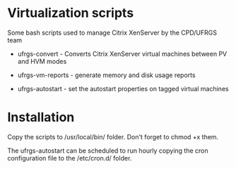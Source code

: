 Virtualization scripts
==============

Some bash scripts used to manage Citrix XenServer by the CPD/UFRGS team

* ufrgs-convert - Converts Citrix XenServer virtual machines between PV and HVM modes

* ufrgs-vm-reports - generate memory and disk usage reports

* ufrgs-autostart - set the autostart properties on tagged virtual machines

# Installation

Copy the scripts to /usr/local/bin/ folder. Don't forget to chmod +x them.

The ufrgs-autostart can be scheduled to run hourly copying the cron configuration file to the /etc/cron.d/ folder.